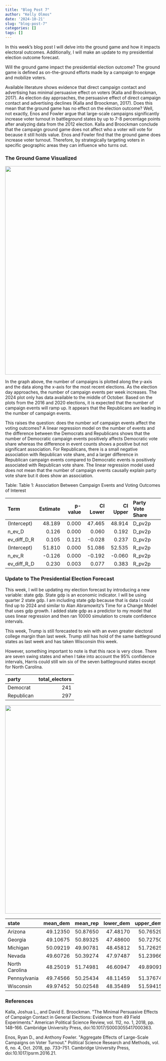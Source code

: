 ```yaml
---
title: "Blog Post 7"
author: "Kelly Olmos"
date: '2024-10-21'
slug: "blog-post-7"
categories: []
tags: []
---
```


In this week’s blog post I will delve into the ground game and how it impacts electoral outcomes. Additionally, I will make an update to my presidential election outcome forecast. 

Will the ground game impact the presidential election outcome? The ground game is defined as on-the-ground efforts made by a campaign to engage and mobilize voters. 

Available literature shows evidence that direct campaign contact and advertising has minimal persuasive effect on voters (Kalla and Broockman, 2017). As election day approaches, the persuasive effect of direct campaign contact and advertising declines (Kalla and Broockman, 2017). Does this mean that the ground game has no effect on the election outcome? Well, not exactly, Enos and Fowler argue that large-scale campaigns significantly increase voter turnout in battleground states by up to 7-8 percentage points after analyzing data from the 2012 election. Kalla and Broockman conclude that the campaign ground game does not affect who a voter will vote for because it still holds value. Enos and Fowler find that the ground game does increase voter turnout. Therefore, by strategically targeting voters in specific geographic areas they can influence who turns out. 


### The Ground Game Visualized 


<img src="{{< blogdown/postref >}}index_files/figure-html/unnamed-chunk-10-1.png" width="672" />


In the graph above, the number of campaigns is plotted along the y-axis and the data along the x-axis for the most recent elections. As the election day approaches, the number of campaign events per week increases. The 2024 plot only has data available to the middle of October. Based on the plots from the 2016 and 2020 elections, it is expected that the number of campaign events will ramp up. It appears that the Republicans are leading in the number of campaign events. 

This raises the question: does the number xof campaign events affect the voting outcomes? A linear regression model on the number of events and the difference between the Democrats and Republicans shows that the number of Democratic campaign events positively affects Democratic vote share whereas the difference in event counts shows a positive but not significant association. For Republicans, there is a small negative association with Republican vote share, and a larger difference in Republican campaign events compared to Democratic events is positively associated with Republican vote share. The linear regression model used does not mean that the number of campaign events causally explain party vote share but it does show an association. 

Table: <span id="tab:unnamed-chunk-10"></span>Table 1: Association Between Campaign Events and Voting Outcomes of Interest

|Term        | Estimate| p-value| CI Lower| CI Upper|Party Vote Share |
|:-----------|--------:|-------:|--------:|--------:|:----------------|
|(Intercept) |   48.189|   0.000|   47.465|   48.914|D_pv2p           |
|n_ev_D      |    0.126|   0.000|    0.060|    0.192|D_pv2p           |
|ev_diff_D_R |    0.105|   0.121|   -0.028|    0.237|D_pv2p           |
|(Intercept) |   51.810|   0.000|   51.086|   52.535|R_pv2p           |
|n_ev_R      |   -0.126|   0.000|   -0.192|   -0.060|R_pv2p           |
|ev_diff_R_D |    0.230|   0.003|    0.077|    0.383|R_pv2p           |

### Update to The Presidential Election Forecast

This week, I will be updating my election forecast by introducing a new variable: state gdp. State gdp is an economic indicator. I will be using quarter 2 state gdp. I am including state gdp because that is data I could find up to 2024 and similar to Alan Abramowitz’s Time for a Change Model that uses gdp growth. I added state gdp as a predictor to my model that uses linear regression and then ran 10000 simulation to create confidence intervals. 

This week, Trump is still forecasted to win with an even greater electoral college margin than last week. Trump still has hold of the same battleground states as last week and has taken Wisconsin this week. 

However, something important to note is that this race is very close. There are seven swing states and when I take into account the 95% confidence intervals, Harris could still win six of the seven battleground states except for North Carolina. 


|party      | total_electors|
|:----------|--------------:|
|Democrat   |            241|
|Republican |            297|


<img src="{{< blogdown/postref >}}index_files/figure-html/unnamed-chunk-11-1.png" width="672" />



|state          | mean_dem| mean_rep| lower_dem| upper_dem| lower_rep| upper_rep|winner     |
|:--------------|--------:|--------:|---------:|---------:|---------:|---------:|:----------|
|Arizona        | 49.12350| 50.87650|  47.48170|  50.76529|  49.23471|  52.51830|Republican |
|Georgia        | 49.10675| 50.89325|  47.48600|  50.72750|  49.27250|  52.51400|Republican |
|Michigan       | 50.09219| 49.90781|  48.45812|  51.72625|  48.27375|  51.54188|Democrat   |
|Nevada         | 49.60726| 50.39274|  47.97487|  51.23966|  48.76034|  52.02513|Republican |
|North Carolina | 48.25019| 51.74981|  46.60947|  49.89091|  50.10909|  53.39053|Republican |
|Pennsylvania   | 49.74566| 50.25434|  48.11459|  51.37674|  48.62326|  51.88541|Republican |
|Wisconsin      | 49.97452| 50.02548|  48.35489|  51.59415|  48.40585|  51.64511|Republican |

### References

Kalla, Joshua L., and David E. Broockman. "The Minimal Persuasive Effects of Campaign Contact in General Elections: Evidence from 49 Field Experiments." American Political Science Review, vol. 112, no. 1, 2018, pp. 148–166. Cambridge University Press, doi:10.1017/S0003055417000363.

Enos, Ryan D., and Anthony Fowler. "Aggregate Effects of Large-Scale Campaigns on Voter Turnout." Political Science Research and Methods, vol. 6, no. 4, Oct. 2018, pp. 733–751. Cambridge University Press, doi:10.1017/psrm.2016.21.



